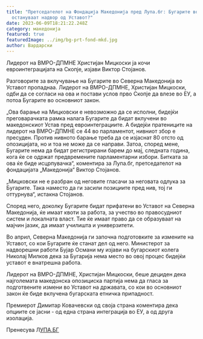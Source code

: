 ```yaml
---
title: "Претседателот на Фондација Македонија пред Лупа.бг: Бугарите во РСМ
  остануваат надвор од Уставот?"
date: 2023-06-09T18:21:22.248Z
category: македонија
featured: true
featuredImage: ../img/bg-prt-fond-mkd.jpg
author: Вардарски
---
```

Лидерот на ВМРО-ДПМНЕ Христијан Мицкоски ја кочи евроинтеграцијата на Скопје, изјави Виктор Стојанов.

Разговорите за вклучување на Бугарите во Северна Македонија во Уставот пропаднаа. Лидерот на ВМРО-ДПМНЕ, Христијан Мицкоски, одби да се согласи на ова и постави услов прво Скопје да влезе во ЕУ, а потоа Бугарите во основниот закон.

  „Ова барање на Мицковски е невозможно да се исполни, бидејќи преговарачката рамка налага Бугарите да бидат вклучени во македонскиот Устав пред евроинтеграциите. А бидејќи пратениците на лидерот на ВМРО-ДПМНЕ се 44 во парламентот, нивниот збор е пресуден. Против нивното барање треба да се изјаснат 80 отсто од опозицијата, но и тоа не може да се направи. Затоа, според мене, Бугарите нема да бидат регистрирани барем до мај, следната година, кога ќе се одржат предвремените парламентарни избори. Битката за ова ќе биде исцрпувачка“, коментира за Лупа.бг, претседателот на фондацијата „Македонија“ Виктор Стојанов.

  „Мицковски не е разбран од неговите гласачи за неговата одлука за Бугарите. Така наместо да ги засили позициите пред нив, тој ги оттурнува“, истакна Стојанов.

Според него, доколку Бугарите бидат прифатени во Уставот на Северна Македонија, ќе имаат квоти за работа, за учество во правосудниот систем и локалната власт. Тие ќе имаат право да се образуваат на мајчин јазик, да имаат училишта и универзитети.

Во април, Северна Македонија ги започна подготовките за измените на Уставот, со кои Бугарите ќе станат дел од него. Министерот за надворешни работи Бујар Османи му изјави на бугарскиот колега Николај Милков дека за Бугарија нема место во овој процес бидејќи уставот е внатрешна работа.

Лидерот на ВМРО-ДПМНЕ, Христијан Мицкоски, беше дециден дека најголемата македонска опозициска партија нема да гласа за подготвените измени во Уставот на државата, со кои во основниот закон ќе биде вклучена бугарската етничка припадност.

Премиерот Димитар Ковачевски од своја страна коментира дека опциите се јасни - од една страна интеграција во ЕУ, а од друга изолација.

Пренесува Л[УПА.БГ](https://lupa.bg/)